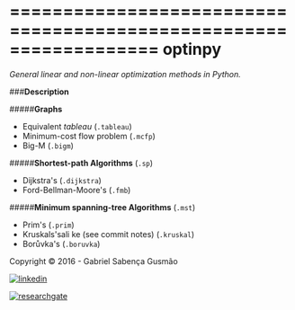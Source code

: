 
==================================================================
**optinpy** 
==================================================================
*General linear and non-linear optimization methods in Python.*

###**Description**

#####**Graphs**
  - Equivalent *tableau* (`.tableau`)
  - Minimum-cost flow problem (`.mcfp`) 
  - Big-M (`.bigm`)
  
#####**Shortest-path Algorithms** (`.sp`)
  - Dijkstra's (`.dijkstra`)
  - Ford-Bellman-Moore's (`.fmb`)
  
#####**Minimum spanning-tree Algorithms** (`.mst`)
  - Prim's (`.prim`)
  - Kruskals'sali ke (see commit notes) (`.kruskal`)
  - Borůvka's (`.boruvka`)


Copyright © 2016 - Gabriel Sabença Gusmão

[![linkedin](https://static.licdn.com/scds/common/u/img/webpromo/btn_viewmy_160x25.png)](https://br.linkedin.com/pub/gabriel-saben%C3%A7a-gusm%C3%A3o/115/aa6/aa8)

[![researchgate](https://www.researchgate.net/images/public/profile_share_badge.png)](https://www.researchgate.net/profile/Gabriel_Gusmao?cp=shp)
